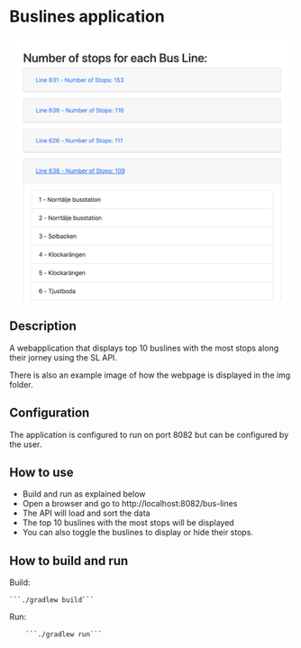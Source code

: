 # Buslines application

<img alt="example" src="/src/main/resources/img/example.png"/>

## Description
A webapplication that displays top 10 buslines with the most stops along their jorney using the SL API.

There is also an example image of how the webpage is
displayed in the img folder.
## Configuration
The application is configured to run on port 8082 but can be configured by the user.

## How to use

- Build and run as explained below
- Open a browser and go to http://localhost:8082/bus-lines
- The API will load and sort the data
- The top 10 buslines with the most stops will be displayed
- You can also toggle the buslines to display or hide their stops.

## How to build and run

Build:

    ```./gradlew build```

Run:

        ```./gradlew run```
